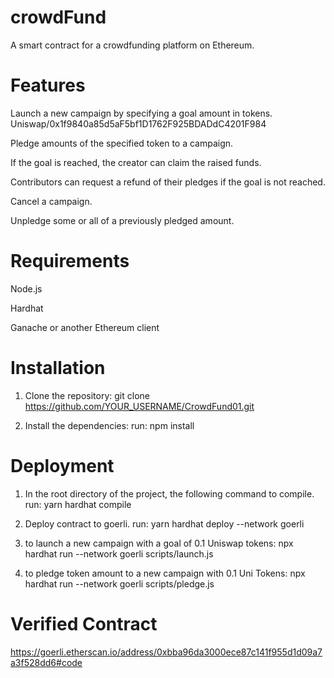 # crowdFund
A smart contract for a crowdfunding platform on Ethereum. 


# Features

Launch a new campaign by specifying a goal amount in tokens. Uniswap/0x1f9840a85d5aF5bf1D1762F925BDADdC4201F984

Pledge amounts of the specified token to a campaign.

If the goal is reached, the creator can claim the raised funds.

Contributors can request a refund of their pledges if the goal is not reached.

Cancel a campaign.

Unpledge some or all of a previously pledged amount.

# Requirements

Node.js

Hardhat

Ganache or another Ethereum client


# Installation

1. Clone the repository: git clone https://github.com/YOUR_USERNAME/CrowdFund01.git

2. Install the dependencies:  run:  npm install


# Deployment

1. In the root directory of the project, the following command to compile. run:   yarn hardhat compile

2. Deploy contract to goerli. run: yarn hardhat deploy --network goerli 


3. to launch a new campaign with a goal of 0.1 Uniswap tokens:      npx hardhat run --network goerli  scripts/launch.js 

4. to pledge token amount to a new campaign with 0.1 Uni Tokens:    npx hardhat run --network goerli  scripts/pledge.js


# Verified Contract 

https://goerli.etherscan.io/address/0xbba96da3000ece87c141f955d1d09a7a3f528dd6#code


